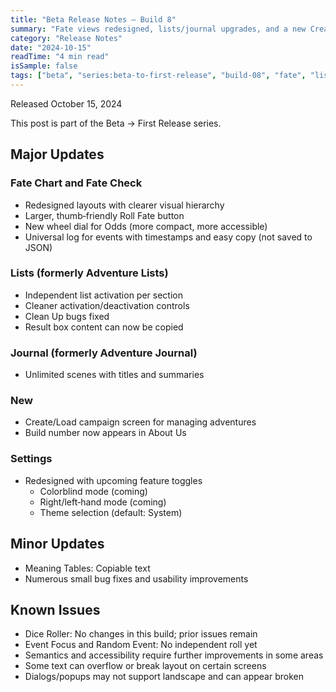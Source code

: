 ```yaml
---
title: "Beta Release Notes — Build 8"
summary: "Fate views redesigned, lists/journal upgrades, and a new Create/Load"
category: "Release Notes"
date: "2024-10-15"
readTime: "4 min read"
isSample: false
tags: ["beta", "series:beta-to-first-release", "build-08", "fate", "lists", "journal", "settings"]
---
```


Released October 15, 2024

This post is part of the Beta → First Release series.

## Major Updates

### Fate Chart and Fate Check
- Redesigned layouts with clearer visual hierarchy
- Larger, thumb‑friendly Roll Fate button
- New wheel dial for Odds (more compact, more accessible)
- Universal log for events with timestamps and easy copy (not saved to JSON)

### Lists (formerly Adventure Lists)
- Independent list activation per section
- Cleaner activation/deactivation controls
- Clean Up bugs fixed
- Result box content can now be copied

### Journal (formerly Adventure Journal)
- Unlimited scenes with titles and summaries

### New
- Create/Load campaign screen for managing adventures
- Build number now appears in About Us

### Settings
- Redesigned with upcoming feature toggles
  - Colorblind mode (coming)
  - Right/left‑hand mode (coming)
  - Theme selection (default: System)

## Minor Updates
- Meaning Tables: Copiable text
- Numerous small bug fixes and usability improvements

## Known Issues
- Dice Roller: No changes in this build; prior issues remain
- Event Focus and Random Event: No independent roll yet
- Semantics and accessibility require further improvements in some areas
- Some text can overflow or break layout on certain screens
- Dialogs/popups may not support landscape and can appear broken

